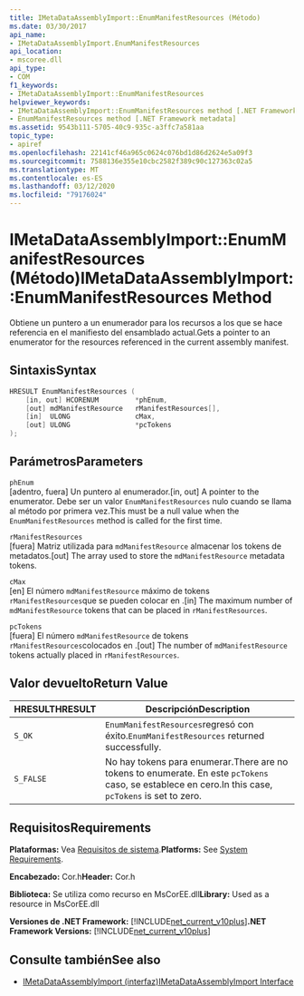 ```yaml
---
title: IMetaDataAssemblyImport::EnumManifestResources (Método)
ms.date: 03/30/2017
api_name:
- IMetaDataAssemblyImport.EnumManifestResources
api_location:
- mscoree.dll
api_type:
- COM
f1_keywords:
- IMetaDataAssemblyImport::EnumManifestResources
helpviewer_keywords:
- IMetaDataAssemblyImport::EnumManifestResources method [.NET Framework metadata]
- EnumManifestResources method [.NET Framework metadata]
ms.assetid: 9543b111-5705-40c9-935c-a3ffc7a581aa
topic_type:
- apiref
ms.openlocfilehash: 22141cf46a965c0624c076bd1d86d2624e5a09f3
ms.sourcegitcommit: 7588136e355e10cbc2582f389c90c127363c02a5
ms.translationtype: MT
ms.contentlocale: es-ES
ms.lasthandoff: 03/12/2020
ms.locfileid: "79176024"
---
```

# <a name="imetadataassemblyimportenummanifestresources-method"></a><span data-ttu-id="58774-102">IMetaDataAssemblyImport::EnumManifestResources (Método)</span><span class="sxs-lookup"><span data-stu-id="58774-102">IMetaDataAssemblyImport::EnumManifestResources Method</span></span>
<span data-ttu-id="58774-103">Obtiene un puntero a un enumerador para los recursos a los que se hace referencia en el manifiesto del ensamblado actual.</span><span class="sxs-lookup"><span data-stu-id="58774-103">Gets a pointer to an enumerator for the resources referenced in the current assembly manifest.</span></span>  
  
## <a name="syntax"></a><span data-ttu-id="58774-104">Sintaxis</span><span class="sxs-lookup"><span data-stu-id="58774-104">Syntax</span></span>  
  
```cpp  
HRESULT EnumManifestResources (  
    [in, out] HCORENUM         *phEnum,
    [out] mdManifestResource   rManifestResources[],
    [in]  ULONG                cMax,
    [out] ULONG                *pcTokens  
);
```  
  
## <a name="parameters"></a><span data-ttu-id="58774-105">Parámetros</span><span class="sxs-lookup"><span data-stu-id="58774-105">Parameters</span></span>  
 `phEnum`  
 <span data-ttu-id="58774-106">[adentro, fuera] Un puntero al enumerador.</span><span class="sxs-lookup"><span data-stu-id="58774-106">[in, out] A pointer to the enumerator.</span></span> <span data-ttu-id="58774-107">Debe ser un valor `EnumManifestResources` nulo cuando se llama al método por primera vez.</span><span class="sxs-lookup"><span data-stu-id="58774-107">This must be a null value when the `EnumManifestResources` method is called for the first time.</span></span>  
  
 `rManifestResources`  
 <span data-ttu-id="58774-108">[fuera] Matriz utilizada para `mdManifestResource` almacenar los tokens de metadatos.</span><span class="sxs-lookup"><span data-stu-id="58774-108">[out] The array used to store the `mdManifestResource` metadata tokens.</span></span>  
  
 `cMax`  
 <span data-ttu-id="58774-109">[en] El número `mdManifestResource` máximo de tokens `rManifestResources`que se pueden colocar en .</span><span class="sxs-lookup"><span data-stu-id="58774-109">[in] The maximum number of `mdManifestResource` tokens that can be placed in `rManifestResources`.</span></span>  
  
 `pcTokens`  
 <span data-ttu-id="58774-110">[fuera] El número `mdManifestResource` de tokens `rManifestResources`colocados en .</span><span class="sxs-lookup"><span data-stu-id="58774-110">[out] The number of `mdManifestResource` tokens actually placed in `rManifestResources`.</span></span>  
  
## <a name="return-value"></a><span data-ttu-id="58774-111">Valor devuelto</span><span class="sxs-lookup"><span data-stu-id="58774-111">Return Value</span></span>  
  
|<span data-ttu-id="58774-112">HRESULT</span><span class="sxs-lookup"><span data-stu-id="58774-112">HRESULT</span></span>|<span data-ttu-id="58774-113">Descripción</span><span class="sxs-lookup"><span data-stu-id="58774-113">Description</span></span>|  
|-------------|-----------------|  
|`S_OK`|<span data-ttu-id="58774-114">`EnumManifestResources`regresó con éxito.</span><span class="sxs-lookup"><span data-stu-id="58774-114">`EnumManifestResources` returned successfully.</span></span>|  
|`S_FALSE`|<span data-ttu-id="58774-115">No hay tokens para enumerar.</span><span class="sxs-lookup"><span data-stu-id="58774-115">There are no tokens to enumerate.</span></span> <span data-ttu-id="58774-116">En este `pcTokens` caso, se establece en cero.</span><span class="sxs-lookup"><span data-stu-id="58774-116">In this case, `pcTokens` is set to zero.</span></span>|  
  
## <a name="requirements"></a><span data-ttu-id="58774-117">Requisitos</span><span class="sxs-lookup"><span data-stu-id="58774-117">Requirements</span></span>  
 <span data-ttu-id="58774-118">**Plataformas:** Vea [Requisitos de sistema](../../../../docs/framework/get-started/system-requirements.md).</span><span class="sxs-lookup"><span data-stu-id="58774-118">**Platforms:** See [System Requirements](../../../../docs/framework/get-started/system-requirements.md).</span></span>  
  
 <span data-ttu-id="58774-119">**Encabezado:** Cor.h</span><span class="sxs-lookup"><span data-stu-id="58774-119">**Header:** Cor.h</span></span>  
  
 <span data-ttu-id="58774-120">**Biblioteca:** Se utiliza como recurso en MsCorEE.dll</span><span class="sxs-lookup"><span data-stu-id="58774-120">**Library:** Used as a resource in MsCorEE.dll</span></span>  
  
 <span data-ttu-id="58774-121">**Versiones de .NET Framework:** [!INCLUDE[net_current_v10plus](../../../../includes/net-current-v10plus-md.md)]</span><span class="sxs-lookup"><span data-stu-id="58774-121">**.NET Framework Versions:** [!INCLUDE[net_current_v10plus](../../../../includes/net-current-v10plus-md.md)]</span></span>  
  
## <a name="see-also"></a><span data-ttu-id="58774-122">Consulte también</span><span class="sxs-lookup"><span data-stu-id="58774-122">See also</span></span>

- [<span data-ttu-id="58774-123">IMetaDataAssemblyImport (interfaz)</span><span class="sxs-lookup"><span data-stu-id="58774-123">IMetaDataAssemblyImport Interface</span></span>](../../../../docs/framework/unmanaged-api/metadata/imetadataassemblyimport-interface.md)
